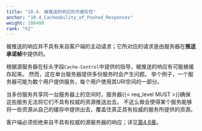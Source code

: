 ```yaml
---
title: "10.4. 被推送的响应的可缓存性"
anchor: "10.4_Cacheability_of_Pushed_Responses"
weight: 100400
rank: "h2"
---
```


被推送的响应并不具有来自客户端的主动请求；它所对应的请求是由服务器在**推送承诺帧**中提供的。

根据源服务器在标头字段`Cache-Control`中提供的指导，被推送的响应有可能被缓存起来。
然而，这在单台服务器提供多份服务时会产生问题。
举个例子，一个服务器可能为数个用户提供服务，每个用户使用其URI空间的一部分。

当多份服务共享同一台服务器上的空间时，服务器{{< req_level MUST >}}确保这些服务无法将它们不具有权威的资源推送出去。
不这么做会使得某个服务能够将一些资源从自己的缓存中提供出去，覆盖住真正具有权威的服务所提供的资源。

客户端必须拒绝来自不具有权威的源服务器的响应；详见[第4.6章](#4.6_Server_Push)。
